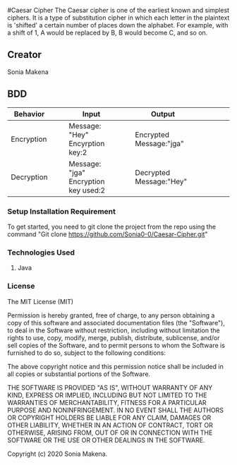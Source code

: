 #Caesar Cipher
The Caesar cipher is one of the earliest known and simplest ciphers. It is a type of substitution cipher in which each letter in the plaintext is 'shifted' a certain number of places down the alphabet. For example, with a shift of 1, A would be replaced by B, B would become C, and so on.

## Creator
 Sonia Makena
 
 ## BDD
 Behavior |  |  | Input |  | |  Output|  |  |  |  |  |
 --- | --- | --- | --- |--- |--- |--- |--- |--- |--- |--- |---
 Encryption|  |  | Message: "Hey"     Encyrption key:2| |  |Encrypted Message:"jga" |   |  |  |  
 |Decryption|  | | Message: "jga"    Encryption key used:2| | |Decrypted Message:"Hey"|
###  Setup Installation Requirement
To get started, you need to git clone the project from the repo using the command "Git clone
https://github.com/Sonia0-0/Caesar-Cipher.git"

### Technologies Used
1. Java

### License
The MIT License (MIT)

Permission is hereby granted, free of charge, to any person obtaining a copy of this software and associated documentation files (the "Software"), to deal in the Software without restriction, including without limitation the rights to use, copy, modify, merge, publish, distribute, sublicense, and/or sell copies of the Software, and to permit persons to whom the Software is furnished to do so, subject to the following conditions:

The above copyright notice and this permission notice shall be included in all copies or substantial portions of the Software.

THE SOFTWARE IS PROVIDED "AS IS", WITHOUT WARRANTY OF ANY KIND, EXPRESS OR IMPLIED, INCLUDING BUT NOT LIMITED TO THE WARRANTIES OF MERCHANTABILITY, FITNESS FOR A PARTICULAR PURPOSE AND NONINFRINGEMENT. IN NO EVENT SHALL THE AUTHORS OR COPYRIGHT HOLDERS BE LIABLE FOR ANY CLAIM, DAMAGES OR OTHER LIABILITY, WHETHER IN AN ACTION OF CONTRACT, TORT OR OTHERWISE, ARISING FROM, OUT OF OR IN CONNECTION WITH THE SOFTWARE OR THE USE OR OTHER DEALINGS IN THE SOFTWARE.

Copyright (c) 2020 Sonia Makena.